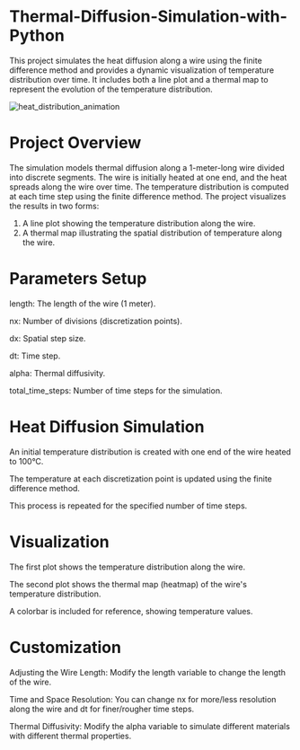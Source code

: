 # Thermal-Diffusion-Simulation-with-Python

This project simulates the heat diffusion along a wire using the finite difference method and provides a dynamic visualization of temperature distribution over time. It includes both a line plot and a thermal map to represent the evolution of the temperature distribution.

![heat_distribution_animation](https://github.com/user-attachments/assets/eea1f554-a7c1-4d6f-a4f6-3e4865980b63)


# Project Overview
The simulation models thermal diffusion along a 1-meter-long wire divided into discrete segments. 
The wire is initially heated at one end, and the heat spreads along the wire over time. 
The temperature distribution is computed at each time step using the finite difference method. 
The project visualizes the results in two forms:

1. A line plot showing the temperature distribution along the wire.
2. A thermal map illustrating the spatial distribution of temperature along the wire.


# Parameters Setup

length: The length of the wire (1 meter).

nx: Number of divisions (discretization points).

dx: Spatial step size.

dt: Time step.

alpha: Thermal diffusivity.

total_time_steps: Number of time steps for the simulation.

# Heat Diffusion Simulation

An initial temperature distribution is created with one end of the wire heated to 100°C.

The temperature at each discretization point is updated using the finite difference method.

This process is repeated for the specified number of time steps.

# Visualization

The first plot shows the temperature distribution along the wire.

The second plot shows the thermal map (heatmap) of the wire's temperature distribution.

A colorbar is included for reference, showing temperature values.

# Customization
Adjusting the Wire Length: Modify the length variable to change the length of the wire.

Time and Space Resolution: You can change nx for more/less resolution along the wire and dt for finer/rougher time steps.

Thermal Diffusivity: Modify the alpha variable to simulate different materials with different thermal properties.
